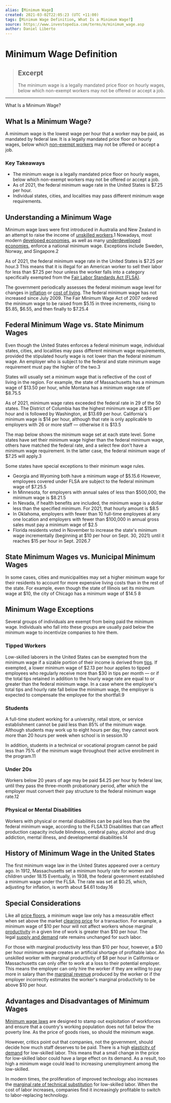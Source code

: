 ```yaml
---
alias: [Minimum Wage]
created: 2021-03-02T22:05:23 (UTC +11:00)
tags: [Minimum Wage Definition, What Is a Minimum Wage?]
source: https://www.investopedia.com/terms/m/minimum_wage.asp
author: Daniel Liberto
---
```


# Minimum Wage Definition

> ## Excerpt
> The minimum wage is a legally mandated price floor on hourly wages, below which non-exempt workers may not be offered or accept a job.

---

What Is a Minimum Wage?
## What Is a Minimum Wage?

A minimum wage is the lowest wage per hour that a worker may be paid, as mandated by federal law. It is a legally mandated price floor on hourly wages, below which [non-exempt workers](https://www.investopedia.com/terms/n/nonexempt-employee.asp) may not be offered or accept a job.

### Key Takeaways

-   The minimum wage is a legally mandated price floor on hourly wages, below which non-exempt workers may not be offered or accept a job.
-   As of 2021, the federal minimum wage rate in the United States is $7.25 per hour.
-   Individual states, cities, and localities may pass different minimum wage requirements.

## Understanding a Minimum Wage

Minimum wage laws were first introduced in Australia and New Zealand in an attempt to raise the income of [unskilled workers](https://www.investopedia.com/terms/u/unskilled-labor.asp).1 Nowadays, most modern [developed economies](https://www.investopedia.com/terms/d/developed-economy.asp), as well as many [underdeveloped economies](https://www.investopedia.com/terms/l/ldc.asp), enforce a national minimum wage. Exceptions include Sweden, Norway, and Singapore.2

As of 2021, the federal minimum wage rate in the United States is $7.25 per hour.3 This means that it is illegal for an American worker to sell their labor for less than $7.25 per hour unless the worker falls into a category specifically exempted from the [Fair Labor Standards Act (FLSA)](https://www.investopedia.com/terms/f/fair-labor-standards-act-flsa.asp).

The government periodically assesses the federal minimum wage level for changes in [inflation](https://www.investopedia.com/terms/i/inflation.asp) or [cost of living](https://www.investopedia.com/terms/c/cost-of-living.asp). The federal minimum wage has not increased since July 2009. The Fair Minimum Wage Act of 2007 ordered the minimum wage to be raised from $5.15 in three increments, rising to $5.85, $6.55, and then finally to $7.25.4

## Federal Minimum Wage vs. State Minimum Wages

Even though the United States enforces a federal minimum wage, individual states, cities, and localities may pass different minimum wage requirements, provided the stipulated hourly wage is not lower than the federal minimum wage. An employer who is subject to the federal and state minimum wage requirement must pay the higher of the two.3

States will usually set a minimum wage that is reflective of the cost of living in the region. For example, the state of Massachusetts has a minimum wage of $13.50 per hour, while Montana has a minimum wage rate of $8.75.5

As of 2021, minimum wage rates exceeded the federal rate in 29 of the 50 states. The District of Columbia has the highest minimum wage at $15 per hour and is followed by Washington, at $13.69 per hour. California's minimum wage is $14 per hour, although that rate is only applicable to employers with 26 or more staff — otherwise it is $13.5

The map below shows the minimum wage set at each state level. Some states have set their minimum wage higher than the federal minimum wage, others have matched the federal rate, and a select few don't have a minimum wage requirement. In the latter case, the federal minimum wage of $7.25 will apply.3

Some states have special exceptions to their minimum wage rules.

-   Georgia and Wyoming both have a minimum wage of $5.15.6 However, employees covered under FLSA are subject to the federal minimum wage of $7.25.5
-   In Minnesota, for employers with annual sales of less than $500,000, the minimum wage is $8.21.5
-   In Nevada, if health benefits are included, the minimum wage is a dollar less than the specified minimum. For 2021, that hourly amount is $8.5
-   In Oklahoma, employers with fewer than 10 full-time employees at any one location and employers with fewer than $100,000 in annual gross sales must pay a minimum wage of $2.5
-   Florida residents voted in November to increase the state's minimum wage incrementally (beginning at $10 per hour on Sept. 30, 2021) until it reaches $15 per hour in Sept. 2026.7

## State Minimum Wages vs. Municipal Minimum Wages

In some cases, cities and municipalities may set a higher minimum wage for their residents to account for more expensive living costs than in the rest of the state. For example, even though the state of Illinois set its minimum wage at $10, the city of Chicago has a minimum wage of $14.5 8

## Minimum Wage Exceptions

Several groups of individuals are exempt from being paid the minimum wage. Individuals who fall into these groups are usually paid below the minimum wage to incentivize companies to hire them.

### Tipped Workers

Low-skilled laborers in the United States can be exempted from the minimum wage if a sizable portion of their income is derived from [tips](https://www.investopedia.com/terms/t/tipincome.asp). If exempted, a lower minimum wage of $2.13 per hour applies to tipped employees who regularly receive more than $30 in tips per month — or if the total tips retained in addition to the hourly wage rate are equal to or greater than the federal minimum wage. In a case where the employee's total tips and hourly rate fall below the minimum wage, the employer is expected to compensate the employee for the shortfall.9

### Students

A full-time student working for a university, retail store, or service establishment cannot be paid less than 85% of the minimum wage. Although students may work up to eight hours per day, they cannot work more than 20 hours per week when school is in session.10

In addition, students in a technical or vocational program cannot be paid less than 75% of the minimum wage throughout their active enrollment in the program.11

### Under 20s

Workers below 20 years of age may be paid $4.25 per hour by federal law, until they pass the three-month probationary period, after which the employer must convert their pay structure to the federal minimum wage rate.12

### Physical or Mental Disabilities

Workers with physical or mental disabilities can be paid less than the federal minimum wage, according to the FLSA.13 Disabilities that can affect production capacity include blindness, cerebral palsy, alcohol and drug addiction, mental illness, and developmental disabilities.14

## History of Minimum Wage in the United States

The first minimum wage law in the United States appeared over a century ago. In 1912, Massachusetts set a minimum hourly rate for women and children under 18.15 Eventually, in 1938, the federal government established a minimum wage under the FLSA. The rate was set at $0.25, which, adjusting for inflation, is worth about $4.61 today.16

## Special Considerations

Like all [price floors](https://www.investopedia.com/terms/f/floor.asp), a minimum wage law only has a measurable effect when set above the market [clearing price](https://www.investopedia.com/terms/c/clearingprice.asp) for a transaction. For example, a minimum wage of $10 per hour will not affect workers whose marginal [productivity](https://www.investopedia.com/terms/p/productivity.asp) in a given line of work is greater than $10 per hour. The legal [supply and demand](https://www.investopedia.com/terms/l/law-of-supply-demand.asp) rate remains unchanged for such labor.

For those with marginal productivity less than $10 per hour, however, a $10 per hour minimum wage creates an artificial shortage of profitable labor. An unskilled worker with marginal productivity of $8 per hour in California or Massachusetts can only offer to work at a loss to their potential employer. This means the employer can only hire the worker if they are willing to pay more in salary than the [marginal revenue](https://www.investopedia.com/terms/m/marginal-revenue-mr.asp) produced by the worker or if the employer incorrectly estimates the worker's marginal productivity to be above $10 per hour.

## Advantages and Disadvantages of Minimum Wages

[Minimum wage laws](https://www.investopedia.com/articles/07/minimum_wage.asp) are designed to stamp out exploitation of workforces and ensure that a country's working population does not fall below the poverty line. As the price of goods rises, so should the minimum wage.

However, critics point out that companies, not the government, should decide how much staff deserves to be paid. There is a high [elasticity of demand](https://www.investopedia.com/terms/p/priceelasticity.asp) for low-skilled labor. This means that a small change in the price for low-skilled labor could have a large effect on its demand. As a result, too high a minimum wage could lead to increasing unemployment among the low-skilled.

In modern times, the proliferation of improved technology also increases the [marginal rate of technical substitution](https://www.investopedia.com/terms/m/marginal-rate-technical-substitution.asp) for low-skilled labor. When the cost of labor increases, companies find it increasingly profitable to switch to labor-replacing technology.
